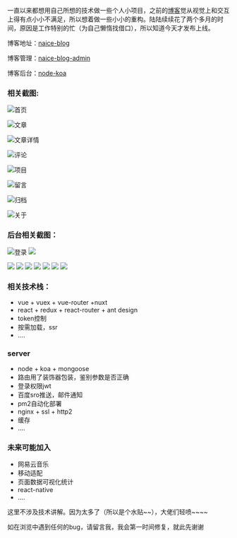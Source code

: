 一直以来都想用自己所想的技术做一些个人小项目，之前的[博客](https://segmentfault.com/a/1190000010301516)觉从视觉上和交互上得有点小小不满足，所以想着做一些小小的重构。陆陆续续花了两个多月的时间，原因是工作特别的忙（为自己懒惰找借口），所以知道今天才发布上线。

博客地址：[naice-blog](https://github.com/naihe138/naice-blog)

博客管理：[naice-blog-admin](https://github.com/naihe138/naice-blog-admin)

博客后台：[node-koa](https://github.com/naihe138/naice-blog-koa)

### 相关截图:


![首页](https://user-gold-cdn.xitu.io/2018/4/1/1627f9d60ba1bb5d?w=1440&h=877&f=png&s=259281)

![文章](https://user-gold-cdn.xitu.io/2018/4/1/1627f9dd172c24fb?w=1440&h=877&f=png&s=294054)

![文章详情](https://user-gold-cdn.xitu.io/2018/4/1/1627fa172d40b56e?w=1500&h=1055&f=png&s=644818)


![评论](https://user-gold-cdn.xitu.io/2018/4/1/1627fa1d85695f5d?w=1500&h=1055&f=png&s=299251)

![项目](https://user-gold-cdn.xitu.io/2018/4/1/1627f9eaa9113bbc?w=1440&h=877&f=png&s=232679)

![留言](https://user-gold-cdn.xitu.io/2018/4/1/1627f9f2b869f78d?w=1440&h=877&f=png&s=175663)


![归档](https://user-gold-cdn.xitu.io/2018/4/1/1627fa33c4308b1d?w=1440&h=877&f=png&s=285072)


![关于](https://user-gold-cdn.xitu.io/2018/4/1/1627fa36c72e2f13?w=1440&h=877&f=png&s=345397)


### 后台相关截图：


![登录](https://user-gold-cdn.xitu.io/2018/4/1/1627fa3f064f0ee8?w=1440&h=877&f=png&s=329202)
![](https://user-gold-cdn.xitu.io/2018/4/1/1627fa43c165b475?w=1440&h=877&f=png&s=208579)

![](https://user-gold-cdn.xitu.io/2018/4/1/1627fa5294b9a912?w=1440&h=877&f=png&s=120206)
![](https://user-gold-cdn.xitu.io/2018/4/1/1627fa4ae6d40b0e?w=1440&h=877&f=png&s=156066)
![](https://user-gold-cdn.xitu.io/2018/4/1/1627fa4d5d8e492e?w=1440&h=877&f=png&s=119976)
![](https://user-gold-cdn.xitu.io/2018/4/1/1627fa4fa0e57b2a?w=1440&h=877&f=png&s=113900)
![](https://user-gold-cdn.xitu.io/2018/4/1/1627fa591ac6e1d8?w=1440&h=877&f=png&s=108352)
![](https://user-gold-cdn.xitu.io/2018/4/1/1627fa6d0b7668d4?w=1440&h=877&f=png&s=231570)
![](https://user-gold-cdn.xitu.io/2018/4/1/1627fa676b537062?w=1440&h=877&f=png&s=118632)

### 相关技术栈：

+ vue + vuex + vue-router +nuxt
+ react + redux + react-router + ant design
+ token控制
+ 按需加载，ssr
+ ....


### server

+ node + koa + mongoose
+ 路由用了装饰器包装，鉴别参数是否正确
+ 登录权限jwt
+ 百度sro推送，邮件通知
+ pm2自动化部署
+ nginx + ssl + http2
+ 缓存
+ ....


### 未来可能加入

+ 网易云音乐
+ 移动适配
+ 页面数据可视化统计
+ react-native
+ ....


这里不涉及技术讲解。因为太多了（所以是个水贴~~），大佬们轻喷~~~~

如在浏览中遇到任何的bug，请留言我，我会第一时间修复，就此先谢谢

